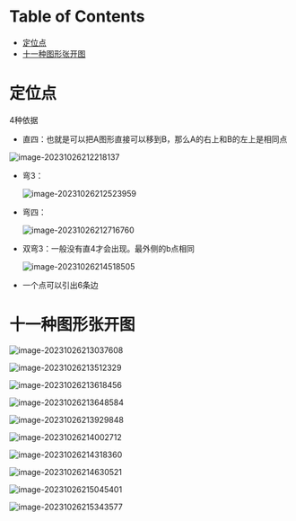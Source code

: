 # Table of Contents

* [定位点](#定位点)
* [十一种图形张开图](#十一种图形张开图)




# 定位点



4种依据

+ 直四：也就是可以把A图形直接可以移到B，那么A的右上和B的左上是相同点

![image-20231026212218137](.images/image-20231026212218137.png)

+ 弯3：

  ![image-20231026212523959](.images/image-20231026212523959.png)

+ 弯四：

  ![image-20231026212716760](.images/image-20231026212716760.png)



+ 双弯3：一般没有直4才会出现。最外侧的b点相同

  ![image-20231026214518505](.images/image-20231026214518505.png)

+ 一个点可以引出6条边



# 十一种图形张开图

![image-20231026213037608](.images/image-20231026213037608.png)

![image-20231026213512329](.images/image-20231026213512329.png)

![image-20231026213618456](.images/image-20231026213618456.png)

![image-20231026213648584](.images/image-20231026213648584.png)

![image-20231026213929848](.images/image-20231026213929848.png)

![image-20231026214002712](.images/image-20231026214002712.png)





![image-20231026214318360](.images/image-20231026214318360.png)

![image-20231026214630521](.images/image-20231026214630521.png)

![image-20231026215045401](.images/image-20231026215045401.png)

![image-20231026215343577](.images/image-20231026215343577.png)
